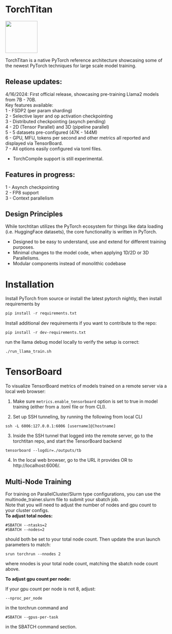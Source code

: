 # TorchTitan
<img src="[https://your-image-url.type](https://github.com/lessw2020/TorchTitan/assets/46302957/eda7b1de-f578-493f-82be-759159bc440c)" width="100">


TorchTitan is a native PyTorch reference architecture showcasing some of the newest PyTorch techniques for large scale model training.

## Release updates:
4/16/2024: First official release, showcasing pre-training Llama2 models from 7B - 70B.</br>  Key features available: </br>
1 - FSDP2 (per param sharding) </br>
2 - Selective layer and op activation checkpointing </br>
3 - Distributed checkpointing (asynch pending) </br>
4 - 2D (Tensor Parallel) and 3D (pipeline parallel) </br>
5 - 5 datasets pre-configured (47K - 144M)</br>
6 - GPU, MFU, tokens per second and other metrics all reported and displayed via TensorBoard.</br>
7 - All options easily configured via toml files.</br>
* TorchCompile support is still experimental.</br>

## Features in progress: </br>
1 - Asynch checkpointing </br>
2 - FP8 support </br>
3 - Context parallelism </br>

## Design Principles

While torchtitan utilizes the PyTorch ecosystem for things like data loading (i.e. HuggingFace datasets), the core functionality is written in PyTorch.

* Designed to be easy to understand, use and extend for different training purposes.
* Minimal changes to the model code, when applying 1D/2D or 3D Parallelisms.
* Modular components instead of monolithic codebase

# Installation

Install PyTorch from source or install the latest pytorch nightly, then install requirements by

```python
pip install -r requirements.txt
```

Install additional dev requirements if you want to contribute to the repo:
```
pip install -r dev-requirements.txt
```

run the llama debug model locally to verify the setup is correct:

```
./run_llama_train.sh
```

# TensorBoard

To visualize TensorBoard metrics of models trained on a remote server via a local web browser:

1. Make sure `metrics.enable_tensorboard` option is set to true in model training (either from a .toml file or from CLI).

2. Set up SSH tunneling, by running the following from local CLI
```
ssh -L 6006:127.0.0.1:6006 [username]@[hostname]
```

3. Inside the SSH tunnel that logged into the remote server, go to the torchtitan repo, and start the TensorBoard backend
```
tensorboard --logdir=./outputs/tb
```

4. In the local web browser, go to the URL it provides OR to http://localhost:6006/.

## Multi-Node Training
For training on ParallelCluster/Slurm type configurations, you can use the multinode_trainer.slurm file to submit your sbatch job.</br>
Note that you will need to adjust the number of nodes and gpu count to your cluster configs.</br>
<b>To adjust total nodes:</b>
```
#SBATCH --ntasks=2
#SBATCH --nodes=2
```
should both be set to your total node count.
Then update the srun launch parameters to match:
```
srun torchrun --nnodes 2
```
where nnodes is your total node count, matching the sbatch node count above.

<b>To adjust gpu count per node:</b>

If your gpu count per node is not 8, adjust:

```--nproc_per_node```

 in the torchrun command and

```#SBATCH --gpus-per-task```

in the SBATCH command section.
